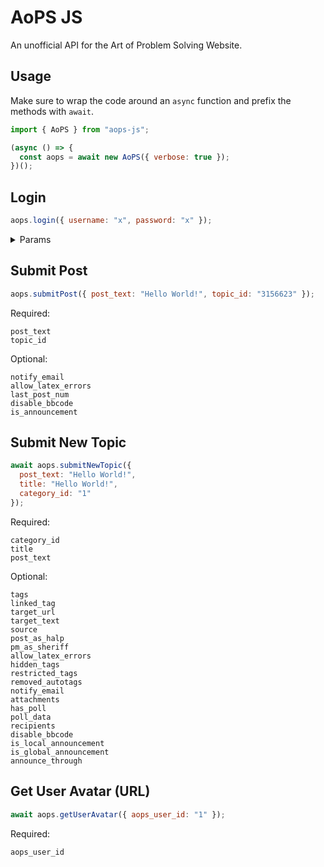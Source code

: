 # AoPS JS

An unofficial API for the Art of Problem Solving Website.

## Usage

Make sure to wrap the code around an `async` function and prefix the methods with `await`.

```js
import { AoPS } from "aops-js";

(async () => {
  const aops = await new AoPS({ verbose: true });
})();
```

## Login

```js
aops.login({ username: "x", password: "x" });
```

<details>
<summary>
Params
</summary>

Required:

```
username
password
```

</details>

## Submit Post

```js
aops.submitPost({ post_text: "Hello World!", topic_id: "3156623" });
```

Required:

```
post_text
topic_id
```

Optional:

```
notify_email
allow_latex_errors
last_post_num
disable_bbcode
is_announcement
```

## Submit New Topic

```js
await aops.submitNewTopic({
  post_text: "Hello World!",
  title: "Hello World!",
  category_id: "1"
});
```

Required:

```
category_id
title
post_text
```

Optional:

```
tags
linked_tag
target_url
target_text
source
post_as_halp
pm_as_sheriff
allow_latex_errors
hidden_tags
restricted_tags
removed_autotags
notify_email
attachments
has_poll
poll_data
recipients
disable_bbcode
is_local_announcement
is_global_announcement
announce_through
```

## Get User Avatar (URL)

```js
await aops.getUserAvatar({ aops_user_id: "1" });
```

Required:

```
aops_user_id
```
